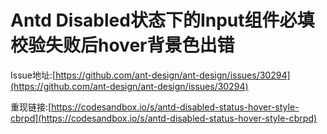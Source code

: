 # Antd Disabled状态下的Input组件必填校验失败后hover背景色出错

Issue地址:[https://github.com/ant-design/ant-design/issues/30294](https://github.com/ant-design/ant-design/issues/30294)

重现链接:[https://codesandbox.io/s/antd-disabled-status-hover-style-cbrpd](https://codesandbox.io/s/antd-disabled-status-hover-style-cbrpd)
